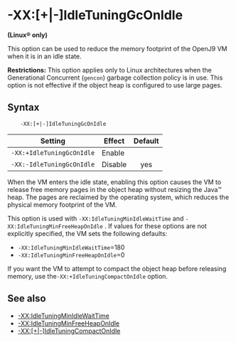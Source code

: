 <!--
* Copyright (c) 2017, 2019 IBM Corp. and others
*
* This program and the accompanying materials are made
* available under the terms of the Eclipse Public License 2.0
* which accompanies this distribution and is available at
* https://www.eclipse.org/legal/epl-2.0/ or the Apache
* License, Version 2.0 which accompanies this distribution and
* is available at https://www.apache.org/licenses/LICENSE-2.0.
*
* This Source Code may also be made available under the
* following Secondary Licenses when the conditions for such
* availability set forth in the Eclipse Public License, v. 2.0
* are satisfied: GNU General Public License, version 2 with
* the GNU Classpath Exception [1] and GNU General Public
* License, version 2 with the OpenJDK Assembly Exception [2].
*
* [1] https://www.gnu.org/software/classpath/license.html
* [2] http://openjdk.java.net/legal/assembly-exception.html
*
* SPDX-License-Identifier: EPL-2.0 OR Apache-2.0 OR GPL-2.0 WITH
* Classpath-exception-2.0 OR LicenseRef-GPL-2.0 WITH Assembly-exception
-->

# -XX:\[+|-\]IdleTuningGcOnIdle  

**(Linux&reg; only)**

This option can be used to reduce the memory footprint of the OpenJ9 VM when it is in an idle state.

<i class="fa fa-exclamation-triangle" aria-hidden="true"></i> **Restrictions:** This option applies only to Linux architectures when the Generational Concurrent (`gencon`) garbage collection policy is in use. This option is not effective if the object heap is configured to use large pages.

## Syntax

        -XX:[+|-]IdleTuningGcOnIdle

| Setting                   | Effect  | Default                                                                            |
|---------------------------|---------|:----------------------------------------------------------------------------------:|
| `-XX:+IdleTuningGcOnIdle` | Enable  |                                                                                    |
| `-XX:-IdleTuningGcOnIdle` | Disable | <i class="fa fa-check" aria-hidden="true"></i><span class="sr-only">yes</span> |


When the VM enters the idle state, enabling this option causes the VM to release free memory pages in the object heap without resizing the Java&trade; heap. The pages are reclaimed by the operating system, which reduces the physical memory footprint of the VM.

This option is used with `-XX:IdleTuningMinIdleWaitTime` and `-XX:IdleTuningMinFreeHeapOnIdle` . If values for these options are not explicitly specified, the VM sets the following defaults:

-   `-XX:IdleTuningMinIdleWaitTime`=180
-   `-XX:IdleTuningMinFreeHeapOnIdle`=0


If you want the VM to attempt to compact the object heap before releasing memory, use the`-XX:+IdleTuningCompactOnIdle` option.

## See also

- [-XX:IdleTuningMinIdleWaitTime](xxidletuningminidlewaittime.md)
- [-XX:IdleTuningMinFreeHeapOnIdle](xxidletuningminfreeheaponidle.md)
- [-XX:\[+|-\]IdleTuningCompactOnIdle](xxidletuningcompactonidle.md)


<!-- ==== END OF TOPIC ==== xxidletuninggconidle.md ==== -->
